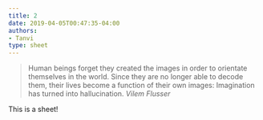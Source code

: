 ```yaml
---
title: 2
date: 2019-04-05T00:47:35-04:00
authors:
- Tanvi
type: sheet
---
```

<div class="sheet__item">
  <blockquote>
    Human beings forget they created the images in order to orientate themselves in the world. Since they are no longer able to decode them, their lives become a function of their own images: Imagination has turned into hallucination.
    <cite>Vilem Flusser</cite>
  </blockquote>
</div>
<div class="sheet__response">
  This is a sheet!
</div>